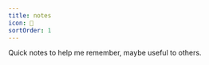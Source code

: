 ```yaml
---
title: notes
icon: 📓
sortOrder: 1
---
```


Quick notes to help me remember, maybe useful to others.
